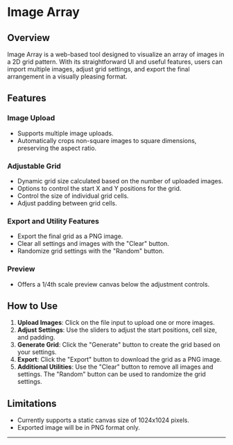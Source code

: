 # Image Array

## Overview

Image Array is a web-based tool designed to visualize an array of images in a 2D grid pattern. With its straightforward UI and useful features, users can import multiple images, adjust grid settings, and export the final arrangement in a visually pleasing format.

## Features

### Image Upload
- Supports multiple image uploads.
- Automatically crops non-square images to square dimensions, preserving the aspect ratio.

### Adjustable Grid
- Dynamic grid size calculated based on the number of uploaded images.
- Options to control the start X and Y positions for the grid.
- Control the size of individual grid cells.
- Adjust padding between grid cells.

### Export and Utility Features
- Export the final grid as a PNG image.
- Clear all settings and images with the "Clear" button.
- Randomize grid settings with the "Random" button.

### Preview
- Offers a 1/4th scale preview canvas below the adjustment controls.

## How to Use

1. **Upload Images**: Click on the file input to upload one or more images.
2. **Adjust Settings**: Use the sliders to adjust the start positions, cell size, and padding.
3. **Generate Grid**: Click the "Generate" button to create the grid based on your settings.
4. **Export**: Click the "Export" button to download the grid as a PNG image.
5. **Additional Utilities**: Use the "Clear" button to remove all images and settings. The "Random" button can be used to randomize the grid settings.

## Limitations

- Currently supports a static canvas size of 1024x1024 pixels.
- Exported image will be in PNG format only.

---
